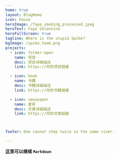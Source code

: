 ```yaml
---
home: true
layout: BlogHome
icon: house
heroImage: /faye_smoking_processed.jpeg
heroText: Faye Valentine
heroFullScreen: true
tagline: Where is the stupid Spike?
bgImage: /spike_team.png
projects:
  - icon: folder-open
    name: 项目
    desc: 项目详细描述
    link: https://你的项目链接

  - icon: book
    name: 书籍
    desc: 书籍详细描述
    link: https://你的书籍链接

  - icon: newspaper
    name: 爱好
    desc: 文章详细描述
    link: https://你的文章链接



footer: One cannot step twice in the same river.

---
```


**这里可以继续 `Markdown`**

